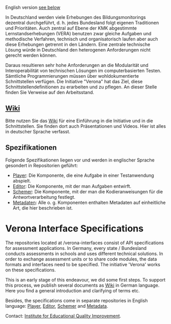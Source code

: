 English version [see below](#english)

In Deutschland werden viele Erhebungen des Bildungsmonitorings dezentral durchgeführt, d. h. jedes Bundesland folgt eigenen Traditionen und Prioritäten. Auch zentral auf Ebene der KMK abgestimmte Lernstandserhebungen (VERA) benutzen zwar gleiche Aufgaben und methodische Verfahren, technisch und organisatorisch laufen aber auch diese Erhebungen getrennt in den Ländern. Eine zentrale technische Lösung würde in Deutschland den heterogenen Anforderungen nicht gerecht werden können.

Daraus resultieren sehr hohe Anforderungen an die Modularität und Interoperabilität von technischen Lösungen im computerbasierten Testen. Sämtliche Programmierungen müssen über wohldokumentierte Schnittstellen verfügen. Die Initiative "Verona" hat das Ziel, diese Schnittstellendefinitionen zu erarbeiten und zu pflegen. An dieser Stelle finden Sie Verweise auf den Arbeitsstand.

## [Wiki](https://github.com/verona-interfaces/verona-interfaces.github.io/introduction/wiki)

Bitte nutzen Sie das [Wiki](https://github.com/verona-interfaces/verona-interfaces.github.io/introduction/wiki) für eine Einführung in die Initiative und in die Schnittstellen. Sie finden dort auch Präsentationen und Videos. Hier ist alles in deutscher Sprache verfasst.

## Spezifikationen
Folgende Spezifikationen liegen vor und werden in englischer Sprache gesondert in Repositorien geführt:

* [Player](https://github.com/verona-interfaces/player#readme): Die Komponente, die eine Aufgabe in einer Testanwendung abspielt.
* [Editor](https://github.com/verona-interfaces/editor#readme): Die Komponente, mit der man Aufgaben entwirft.
* [Schemer](https://github.com/verona-interfaces/schemer#readme): Die Komponente, mit der man die Kodieranweisungen für die Antwortverarbeitung festlegt.
* [Metadaten](https://github.com/verona-interfaces/metadata#readme): Alle o. g. Komponenten enthalten Metadaten auf einheitliche Art, die hier beschrieben ist.

# <a name="english"></a>Verona Interface Specifications
The repositories located at /verona-interfaces consist of API specifications for assessment applications. In Germany, every state / Bundesland conducts assessments in schools and uses different technical solutions. In order to exchange assessment units or to share code modules, the data formats and interfaces need to be specified. The initiative 'Verona' works on these specifications.

This is an early stage of this endeavour, we did some first steps. To support this process, we publish several documents as [Wiki](https://github.com/verona-interfaces/verona-interfaces.github.io/introduction/wiki) in German language. Here you find a general introduction and clarifying of terms etc.

Besides, the specifications come in separate repositories in English language: [Player](https://github.com/verona-interfaces/player#readme), [Editor](https://github.com/verona-interfaces/editor#readme), [Schemer](https://github.com/verona-interfaces/schemer#readme) and [Metadata](https://github.com/verona-interfaces/metadata#readme).

Contact: [Institute for Educational Quality Improvement](mailto:iqb-tbadev@hu-berlin.de).
